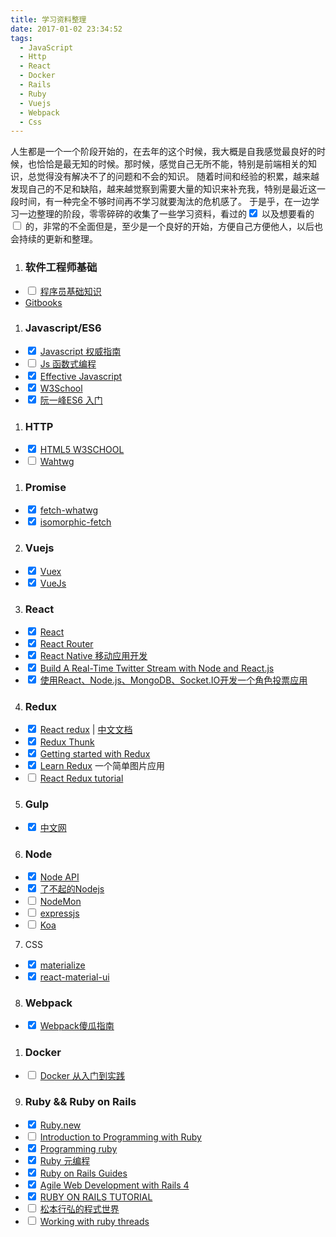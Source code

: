 ```yaml
---
title: 学习资料整理
date: 2017-01-02 23:34:52
tags:
  - JavaScript
  - Http
  - React
  - Docker
  - Rails
  - Ruby
  - Vuejs
  - Webpack
  - Css
---
```


人生都是一个一个阶段开始的，在去年的这个时候，我大概是自我感觉最良好的时候，也恰恰是最无知的时候。那时候，感觉自己无所不能，特别是前端相关的知识，总觉得没有解决不了的问题和不会的知识。
随着时间和经验的积累，越来越发现自己的不足和缺陷，越来越觉察到需要大量的知识来补充我，特别是最近这一段时间，有一种完全不够时间再不学习就要淘汰的危机感了。
于是乎，在一边学习一边整理的阶段，零零碎碎的收集了一些学习资料，看过的<input type='checkbox' checked=true> 以及想要看的<input type='checkbox' > 的，非常的不全面但是，至少是一个良好的开始，方便自己方便他人，以后也会持续的更新和整理。

1. ### 软件工程师基础

  - <input type='checkbox'> [程序员基础知识](https://leohxj.gitbooks.io/a-programmer-prepares/content/programmer-basic/index.html)
  - [Gitbooks](https://www.gitbook.com/explore)

1. ### Javascript/ES6

  - <input type='checkbox' checked=true> [Javascript 权威指南](https://book.douban.com/subject/2228378/)
  - <input type="checkbox"> [Js 函数式编程](https://www.gitbook.com/book/llh911001/mostly-adequate-guide-chinese/details)
  - <input type='checkbox' checked=true> [Effective Javascript](http://effectivejs.com/)
  - <input type='checkbox' checked=true> [W3School](http://www.w3schools.com/)
  - <input type='checkbox' checked=true> [阮一峰ES6 入门](http://es6.ruanyifeng.com/)
<!-- more -->
1. ### HTTP

  - <input type='checkbox' checked=true> [HTML5 W3SCHOOL](http://www.w3schools.com/html/html5_intro.asp)
  - <input type='checkbox' > [Wahtwg](https://whatwg.org/)

1. ### Promise

  - <input type='checkbox' checked=true> [fetch-whatwg](https://fetch.spec.whatwg.org/)
  - <input type='checkbox' checked=true> [isomorphic-fetch](https://github.com/matthew-andrews/isomorphic-fetch)

2. ### Vuejs

  - <input type='checkbox' checked=true> [Vuex](http://vuex.vuejs.org/zh-cn/intro.html)     
  - <input type='checkbox' checked=true> [VueJs](http://cn.vuejs.org/guide/overview.html)   

3. ### React  

  - <input type='checkbox' checked=true> [React](https://hulufei.gitbooks.io/react-tutorial/content/index.html)   
  - <input type='checkbox' checked=true> [React Router](http://react-guide.github.io/react-router-cn/)   
  - <input type='checkbox' checked=true> [React Native  移动应用开发](http://item.jd.com/11944670.html)   
  - <input type='checkbox' checked=true> [Build A Real-Time Twitter Stream with Node and React.js]( https://scotch.io/tutorials/build-a-real-time-twitter-stream-with-node-and-react-js)   
  - <input type='checkbox' checked=true> [使用React、Node.js、MongoDB、Socket.IO开发一个角色投票应用](http://www.kancloud.cn/kancloud/create-voting-app/63977)   

4. ### Redux

  - <input type='checkbox' checked=true> [React redux](http://redux.js.org/index.html)  | [中文文档](http://cn.redux.js.org/index.html)   
  - <input type='checkbox' checked=true> [Redux Thunk](https://github.com/gaearon/redux-thunk)
  - <input type='checkbox' checked=true> [Getting started with Redux](https://egghead.io/courses/getting-started-with-redux)   
  - <input type='checkbox' checked=true> [Learn Redux](https://learnredux.com/)   一个简单图片应用
  - <input type='checkbox' > [React Redux tutorial](https://github.com/lewis617/react-redux-tutorial)

5. ### Gulp

  - <input type='checkbox' checked=true> [中文网](http://www.gulpjs.com.cn/)     

6. ### Node

  - <input type='checkbox' checked> [Node API](http://nodejs.cn/doc/node/)
  - <input type='checkbox' checked> [了不起的Nodejs](https://book.douban.com/subject/25767596/)
  - <input type='checkbox' > [NodeMon](https://github.com/remy/nodemon#nodemon)    
  - <input type='checkbox' > [expressjs](http://expressjs.com/)  
  - <input type='checkbox' > [Koa](http://koajs.com/)   

7. CSS

  - <input type='checkbox' checked=true> [materialize](http://materializecss.com/getting-started.html)    
  - <input type='checkbox' checked=true> [react-material-ui](http://www.material-ui.com/#/)    

8. ### Webpack

  - <input type='checkbox' checked=true> [Webpack傻瓜指南](https://zhuanlan.zhihu.com/p/20367175)    

1. ### Docker
  - <input type="checkbox"> [Docker 从入门到实践](https://yeasy.gitbooks.io/docker_practice/content/)

9. ### Ruby && Ruby on Rails

  - <input type='checkbox' checked=true> [Ruby.new](http://saito.im/slide/ruby-new.html)
  - <input type='checkbox' > [Introduction to Programming with Ruby](https://launchschool.com/books/ruby)
  - <input type='checkbox' checked=true> [Programming ruby](https://book.douban.com/subject/2032343/)
  - <input type='checkbox' checked=true> [Ruby 元编程](https://book.douban.com/subject/7056800/)
  - <input type='checkbox' checked=true> [Ruby on Rails Guides](http://guides.rubyonrails.org/)
  - <input type='checkbox' checked=true> [Agile Web Development with Rails 4](https://pragprog.com/book/rails4/agile-web-development-with-rails-4)
  - <input type='checkbox' checked=true> [RUBY ON RAILS TUTORIAL](https://www.railstutorial.org/)
  - <input type='checkbox' > [松本行弘的程式世界](https://book.douban.com/subject/4915895/)
  - <input type='checkbox' > [Working with ruby threads](http://www.jstorimer.com/products/working-with-ruby-threads)